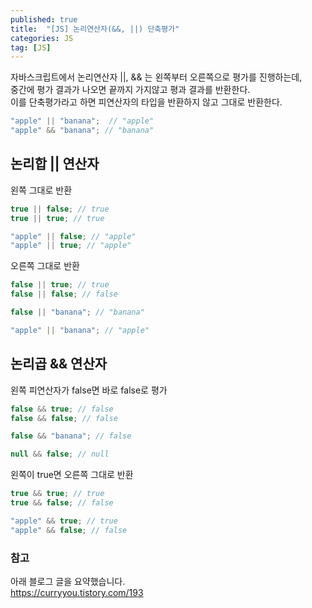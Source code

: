 ```yaml
---
published: true
title:  "[JS] 논리연산자(&&, ||) 단축평가"
categories: JS
tag: [JS]
---
```


자바스크립트에서 논리연산자 ||, && 는 왼쪽부터 오른쪽으로 평가를 진행하는데,  
중간에 평가 결과가 나오면 끝까지 가지않고 평과 결과를 반환한다.  
이를 단축평가라고 하면 피연산자의 타입을 반환하지 않고 그대로 반환한다.  

```js
"apple" || "banana";  // "apple"
"apple" && "banana"; // "banana"
```
## 논리합 || 연산자
왼쪽 그대로 반환
```js
true || false; // true
true || true; // true

"apple" || false; // "apple"
"apple" || true; // "apple"
```

오른쪽 그대로 반환
```js
false || true; // true
false || false; // false

false || "banana"; // "banana"

"apple" || "banana"; // "apple"
```

## 논리곱 && 연산자

왼쪽 피연산자가 false면 바로 false로 평가  
```js
false && true; // false
false && false; // false

false && "banana"; // false

null && false; // null
```

왼쪽이 true면 오른쪽 그대로 반환  
```js
true && true; // true
true && false; // false

"apple" && true; // true
"apple" && false; // false
```
### 참고

아래 블로그 글을 요약했습니다.   
<https://curryyou.tistory.com/193>